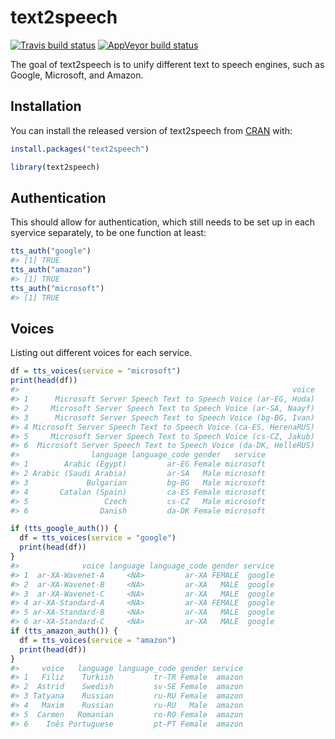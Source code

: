 
<!-- README.md is generated from README.Rmd. Please edit that file -->

# text2speech

<!-- badges: start -->

[![Travis build
status](https://travis-ci.com/muschellij2/text2speech.svg?branch=master)](https://travis-ci.com/muschellij2/text2speech)
[![AppVeyor build
status](https://ci.appveyor.com/api/projects/status/github/muschellij2/text2speech?branch=master&svg=true)](https://ci.appveyor.com/project/muschellij2/text2speech)
<!-- badges: end -->

The goal of text2speech is to unify different text to speech engines,
such as Google, Microsoft, and Amazon.

## Installation

You can install the released version of text2speech from
[CRAN](https://CRAN.R-project.org) with:

``` r
install.packages("text2speech")
```

``` r
library(text2speech)
```

## Authentication

This should allow for authentication, which still needs to be set up in
each syervice separately, to be one function at least:

``` r
tts_auth("google")
#> [1] TRUE
tts_auth("amazon")
#> [1] TRUE
tts_auth("microsoft")
#> [1] TRUE
```

## Voices

Listing out different voices for each service.

``` r
df = tts_voices(service = "microsoft")
print(head(df))
#>                                                             voice
#> 1      Microsoft Server Speech Text to Speech Voice (ar-EG, Hoda)
#> 2     Microsoft Server Speech Text to Speech Voice (ar-SA, Naayf)
#> 3      Microsoft Server Speech Text to Speech Voice (bg-BG, Ivan)
#> 4 Microsoft Server Speech Text to Speech Voice (ca-ES, HerenaRUS)
#> 5     Microsoft Server Speech Text to Speech Voice (cs-CZ, Jakub)
#> 6  Microsoft Server Speech Text to Speech Voice (da-DK, HelleRUS)
#>                language language_code gender   service
#> 1        Arabic (Egypt)         ar-EG Female microsoft
#> 2 Arabic (Saudi Arabia)         ar-SA   Male microsoft
#> 3             Bulgarian         bg-BG   Male microsoft
#> 4       Catalan (Spain)         ca-ES Female microsoft
#> 5                 Czech         cs-CZ   Male microsoft
#> 6                Danish         da-DK Female microsoft

if (tts_google_auth()) {
  df = tts_voices(service = "google")
  print(head(df))
}
#>              voice language language_code gender service
#> 1  ar-XA-Wavenet-A     <NA>         ar-XA FEMALE  google
#> 2  ar-XA-Wavenet-B     <NA>         ar-XA   MALE  google
#> 3  ar-XA-Wavenet-C     <NA>         ar-XA   MALE  google
#> 4 ar-XA-Standard-A     <NA>         ar-XA FEMALE  google
#> 5 ar-XA-Standard-B     <NA>         ar-XA   MALE  google
#> 6 ar-XA-Standard-C     <NA>         ar-XA   MALE  google
if (tts_amazon_auth()) {
  df = tts_voices(service = "amazon")
  print(head(df))
}
#>     voice   language language_code gender service
#> 1   Filiz    Turkish         tr-TR Female  amazon
#> 2  Astrid    Swedish         sv-SE Female  amazon
#> 3 Tatyana    Russian         ru-RU Female  amazon
#> 4   Maxim    Russian         ru-RU   Male  amazon
#> 5  Carmen   Romanian         ro-RO Female  amazon
#> 6    Inês Portuguese         pt-PT Female  amazon
```
